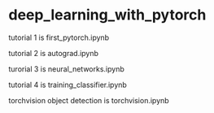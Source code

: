 # deep_learning_with_pytorch

tutorial 1 is first_pytorch.ipynb

tutorial 2 is autograd.ipynb

turorial 3 is neural_networks.ipynb

tutorial 4 is training_classifier.ipynb

torchvision object detection is torchvision.ipynb
